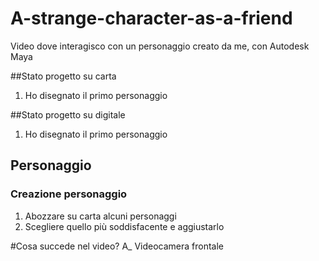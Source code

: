 # A-strange-character-as-a-friend
Video dove interagisco con un personaggio creato da me, con Autodesk Maya

##Stato progetto su carta
1. Ho disegnato il primo personaggio


##Stato progetto su digitale
1. Ho disegnato il primo personaggio

## Personaggio
### Creazione personaggio
1. Abozzare su carta alcuni personaggi
2. Scegliere quello più soddisfacente e aggiustarlo

#Cosa succede nel video?
A_
Videocamera frontale
